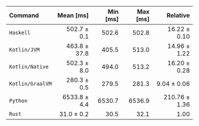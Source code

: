 | Command | Mean [ms] | Min [ms] | Max [ms] | Relative |
|:---|---:|---:|---:|---:|
| `Haskell` | 502.7 ± 0.1 | 502.6 | 502.8 | 16.22 ± 0.10 |
| `Kotlin/JVM` | 463.8 ± 37.8 | 405.5 | 513.0 | 14.96 ± 1.22 |
| `Kotlin/Native` | 502.3 ± 8.0 | 494.0 | 513.2 | 16.20 ± 0.28 |
| `Kotlin/GraalVM` | 280.3 ± 0.5 | 279.5 | 281.3 | 9.04 ± 0.06 |
| `Python` | 6533.8 ± 4.4 | 6530.7 | 6536.9 | 210.76 ± 1.36 |
| `Rust` | 31.0 ± 0.2 | 30.5 | 32.1 | 1.00 |
